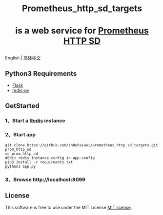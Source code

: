 # <p align="center">Prometheus_http_sd_targets</p>
# <p align="center">is a web service for <a href="https://prometheus.io/docs/prometheus/latest/http_sd/">Prometheus HTTP SD</a></p>

English | [简体中文](README_zh.md)

## Python3 Requirements
- <a href="https://flask.palletsprojects.com/en/2.3.x/">Flask</a>
- <a href="https://pypi.org/project/redis/">redis-py</a>

## GetStarted
### 1、Start a <a href="https://redis.io/docs/getting-started/">Redis</a> instance
### 2、Start app
```shell
git clone https://github.com/zh0uhaiwei/prometheus_http_sd_targets.git prom_http_sd
cd prom_http_sd
#Edit redis instance config in app.config
pip3 install -r requirments.txt
python3 app.py
```
### 3、Browse http://localhost:8099

## License

This software is free to use under the MIT License [MIT license](/LICENSE).
